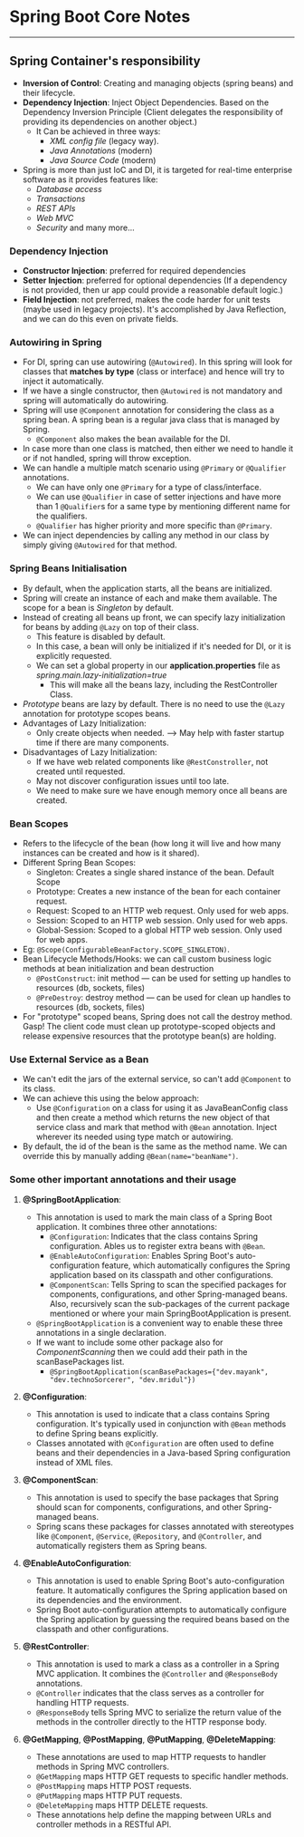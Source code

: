 # Spring Boot Core Notes

----

## Spring Container's responsibility
- **Inversion of Control**: Creating and managing objects (spring beans) and their lifecycle. 
- **Dependency Injection**: Inject Object Dependencies. Based on the Dependency Inversion Principle (Client delegates the responsibility of providing its dependencies on another object.)
  - It Can be achieved in three ways:
    - _XML config file_ (legacy way).
    - _Java Annotations_ (modern)
    - _Java Source Code_ (modern)
- Spring is more than just IoC and DI, it is targeted for real-time enterprise software as it provides features like:
  - _Database access_
  - _Transactions_
  - _REST APIs_
  - _Web MVC_
  - _Security_ and many more...


### Dependency Injection
- **Constructor Injection**: preferred for required dependencies
- **Setter Injection**: preferred for optional dependencies (If a dependency is not provided, then ur app could provide a reasonable default logic.)
- **Field Injection**: not preferred, makes the code harder for unit tests (maybe used in legacy projects). It's accomplished by Java Reflection, and we can do this even on private fields.


### Autowiring in Spring
- For DI, spring can use autowiring (`@Autowired`). In this spring will look for classes that **matches by type** (class or interface) and hence will try to inject it automatically.
- If we have a single constructor, then `@Autowired` is not mandatory and spring will automatically do autowiring.
- Spring will use `@Component` annotation for considering the class as a spring bean. A spring bean is a regular java class that is managed by Spring. 
  - `@Component` also makes the bean available for the DI.
- In case more than one class is matched, then either we need to handle it or if not handled, spring will throw exception.
- We can handle a multiple match scenario using `@Primary` or `@Qualifier` annotations. 
  - We can have only one `@Primary` for a type of class/interface.
  - We can use `@Qualifier` in case of setter injections and have more than 1 `@Qualifier`s for a same type by mentioning different name for the qualifiers.
  - `@Qualifier` has higher priority and more specific than `@Primary`.
- We can inject dependencies by calling any method in our class by simply giving `@Autowired` for that method.


### Spring Beans Initialisation
- By default, when the application starts, all the beans are initialized.
- Spring will create an instance of each and make them available. The scope for a bean is _Singleton_ by default.
- Instead of creating all beans up front, we can specify lazy initialization for beans by adding `@Lazy` on top of their class.
  - This feature is disabled by default.
  - In this case, a bean will only be initialized if it's needed for DI, or it is explicitly requested.
  - We can set a global property in our **application.properties** file as _spring.main.lazy-initialization=true_
    - This will make all the beans lazy, including the RestController Class.
- _Prototype_ beans are lazy by default. There is no need to use the `@Lazy` annotation for prototype scopes beans.
- Advantages of Lazy Initialization:
  - Only create objects when needed. --> May help with faster startup time if there are many components.
- Disadvantages of Lazy Initialization:
  - If we have web related components like `@RestConstroller`, not created until requested.
  - May not discover configuration issues until too late.
  - We need to make sure we have enough memory once all beans are created.


### Bean Scopes
- Refers to the lifecycle of the bean (how long it will live and how many instances can be created and how is it shared).
- Different Spring Bean Scopes:
    - Singleton: Creates a single shared instance of the bean. Default Scope
    - Prototype: Creates a new instance of the bean for each container request.
    - Request: Scoped to an HTTP web request. Only used for web apps.
    - Session: Scoped to an HTTP web session. Only used for web apps.
    - Global-Session: Scoped to a global HTTP web session. Only used for web apps.
- Eg: `@Scope(ConfigurableBeanFactory.SCOPE_SINGLETON)`.
- Bean Lifecycle Methods/Hooks: we can call custom business logic methods at bean initialization and bean destruction
  - `@PostConstruct`: init method — can be used for setting up handles to resources (db, sockets, files)
  - `@PreDestroy`: destroy method — can be used for clean up handles to resources (db, sockets, files)
- For "prototype" scoped beans, Spring does not call the destroy method. Gasp! The client code must clean up prototype-scoped objects and release expensive resources that the prototype bean(s) are holding.


### Use External Service as a Bean
- We can't edit the jars of the external service, so can't add `@Component` to its class.
- We can achieve this using the below approach:
  - Use `@Configuration` on a class for using it as JavaBeanConfig class and then create a method which returns the new object of that service class and mark that method with `@Bean` annotation. Inject wherever its needed using type match or autowiring.
- By default, the id of the bean is the same as the method name. We can override this by manually adding `@Bean(name="beanName")`.

### Some other important annotations and their usage
1. **@SpringBootApplication**:
    - This annotation is used to mark the main class of a Spring Boot application. It combines three other annotations:
        - `@Configuration`: Indicates that the class contains Spring configuration. Ables us to register extra beans with `@Bean`.
        - `@EnableAutoConfiguration`: Enables Spring Boot's auto-configuration feature, which automatically configures the Spring application based on its classpath and other configurations.
        - `@ComponentScan`: Tells Spring to scan the specified packages for components, configurations, and other Spring-managed beans. Also, recursively scan the sub-packages of the current package mentioned or where your main SpringBootApplication is present.
    - `@SpringBootApplication` is a convenient way to enable these three annotations in a single declaration.
    - If we want to include some other package also for _ComponentScanning_ then we could add their path in the scanBasePackages list.
      - `@SpringBootApplication(scanBasePackages={"dev.mayank", "dev.technoSorcerer", "dev.mridul"})`

2. **@Configuration**:
    - This annotation is used to indicate that a class contains Spring configuration. It's typically used in conjunction with `@Bean` methods to define Spring beans explicitly.
    - Classes annotated with `@Configuration` are often used to define beans and their dependencies in a Java-based Spring configuration instead of XML files.

3. **@ComponentScan**:
    - This annotation is used to specify the base packages that Spring should scan for components, configurations, and other Spring-managed beans.
    - Spring scans these packages for classes annotated with stereotypes like `@Component`, `@Service`, `@Repository`, and `@Controller`, and automatically registers them as Spring beans.

4. **@EnableAutoConfiguration**:
      - This annotation is used to enable Spring Boot's auto-configuration feature. It automatically configures the Spring application based on its dependencies and the environment.
      - Spring Boot auto-configuration attempts to automatically configure the Spring application by guessing the required beans based on the classpath and other configurations.

5. **@RestController**:
     - This annotation is used to mark a class as a controller in a Spring MVC application. It combines the `@Controller` and `@ResponseBody` annotations.
     - `@Controller` indicates that the class serves as a controller for handling HTTP requests.
     - `@ResponseBody` tells Spring MVC to serialize the return value of the methods in the controller directly to the HTTP response body.

6. **@GetMapping**, **@PostMapping**, **@PutMapping**, **@DeleteMapping**:
     - These annotations are used to map HTTP requests to handler methods in Spring MVC controllers.
     - `@GetMapping` maps HTTP GET requests to specific handler methods.
     - `@PostMapping` maps HTTP POST requests.
     - `@PutMapping` maps HTTP PUT requests.
     - `@DeleteMapping` maps HTTP DELETE requests.
     - These annotations help define the mapping between URLs and controller methods in a RESTful API.